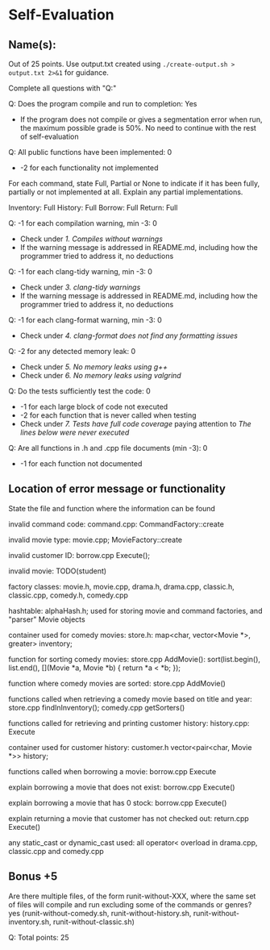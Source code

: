 # Self-Evaluation

## Name(s): 

Out of 25 points. Use output.txt created using 
`./create-output.sh > output.txt 2>&1` for guidance.

Complete all questions with "Q:"

Q: Does the program compile and run to completion: Yes

- If the program does not compile or gives a segmentation error when run, 
the maximum possible grade is 50%. No need to continue with the rest of self-evaluation

Q: All public functions have been implemented: 0

- -2 for each functionality not implemented

For each command, state Full, Partial or None to indicate 
if it has been fully, partially or not implemented at all.
Explain any partial implementations.

Inventory: Full
History: Full
Borrow: Full
Return: Full


Q: -1 for each compilation warning, min -3: 0

- Check under *1. Compiles without warnings*
- If the warning message is addressed in README.md, including how the programmer tried to address it, no deductions

Q: -1 for each clang-tidy warning, min -3: 0

- Check under *3. clang-tidy warnings*
- If the warning message is addressed in README.md, including how the programmer tried to address it, no deductions

Q: -1 for each clang-format warning, min -3: 0

- Check under *4. clang-format does not find any formatting issues*


Q: -2 for any detected memory leak: 0

- Check under *5. No memory leaks using g++*
- Check under *6. No memory leaks using valgrind*

Q: Do the tests sufficiently test the code: 0

- -1 for each large block of code not executed
- -2 for each function that is never called when testing
- Check under *7. Tests have full code coverage* paying attention to *The lines below were never executed*

Q: Are all functions in .h and .cpp file documents (min -3): 0

- -1 for each function not documented

## Location of error message or functionality

State the file and function where the information can be found

invalid command code: command.cpp: CommandFactory::create

invalid movie type: movie.cpp; MovieFactory::create

invalid customer ID: borrow.cpp Execute(); 
 
invalid movie: TODO(student)

factory classes: movie.h, movie.cpp, drama.h, drama.cpp, classic.h, classic.cpp, comedy.h, comedy.cpp

hashtable: alphaHash.h; used for storing movie and command factories, and "parser" Movie objects

container used for comedy movies: store.h: map<char, vector<Movie *>, greater<char>> inventory;

function for sorting comedy movies: store.cpp AddMovie(): sort(list.begin(), list.end(), [](Movie *a, Movie *b) { return *a < *b; });

function where comedy movies are sorted: store.cpp AddMovie()

functions called when retrieving a comedy movie based on title and year: store.cpp findInInventory(); comedy.cpp getSorters()

functions called for retrieving and printing customer history: history.cpp: Execute

container used for customer history: customer.h vector<pair<char, Movie *>> history;

functions called when borrowing a movie: borrow.cpp Execute

explain borrowing a movie that does not exist: borrow.cpp Execute()

explain borrowing a movie that has 0 stock: borrow.cpp Execute()

explain returning a movie that customer has not checked out: return.cpp Execute()

any static_cast or dynamic_cast used: all operator< overload in drama.cpp, classic.cpp and comedy.cpp

## Bonus +5

Are there multiple files, of the form runit-without-XXX, where the same set of files will compile and run excluding some of the commands or genres? yes (runit-without-comedy.sh, runit-without-history.sh, runit-without-inventory.sh, runit-without-classic.sh)




Q: Total points: 25